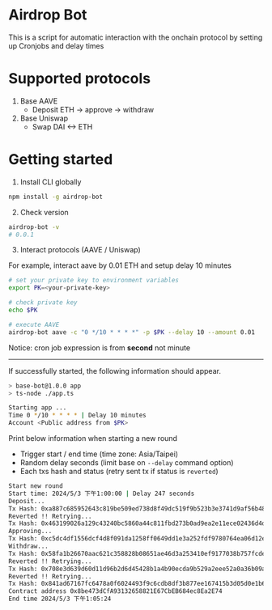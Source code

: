 # Airdrop Bot

This is a script for automatic interaction with the onchain protocol by setting up Cronjobs and delay times

# Supported protocols

1. Base AAVE
   - Deposit ETH -> approve -> withdraw
2. Base Uniswap
   - Swap DAI <-> ETH

# Getting started

1. Install CLI globally

```bash
npm install -g airdrop-bot
```

2. Check version

```bash
airdrop-bot -v
# 0.0.1
```

3. Interact protocols (AAVE / Uniswap)

For example, interact aave by 0.01 ETH and setup delay 10 minutes

```bash
# set your private key to environment variables
export PK=<your-private-key>

# check private key
echo $PK
```

```bash
# execute AAVE
airdrop-bot aave -c "0 */10 * * * *" -p $PK --delay 10 --amount 0.01
```

Notice: cron job expression is from **second** not minute

---

If successfully started, the following information should appear.

```bash
> base-bot@1.0.0 app
> ts-node ./app.ts

Starting app ...
Time 0 */10 * * * * | Delay 10 minutes
Account <Public address from $PK>
```

Print below information when starting a new round

- Trigger start / end time (time zone: Asia/Taipei)
- Random delay seconds (limit base on `--delay` command option)
- Each txs hash and status (retry sent tx if status is `reverted`)

```bash
Start new round
Start time: 2024/5/3 下午1:00:00 | Delay 247 seconds
Deposit...
Tx Hash: 0xa887c685952643c819be509ed738d8f49dc519f9b523b3e3741d9af56b484757 - reverted
Reverted !! Retrying...
Tx Hash: 0x463199026a129c43240bc5860a44c811fbd273b0ad9ea2e11ece02436d4d81cd - success
Approving...
Tx Hash: 0xc5dc4df1556dcf4d8f091da1258ff0649dd1e3a252fdf9780764ea06d12e423d - success
Withdraw...
Tx Hash: 0x58fa1b26670aac621c358828b08651ae46d3a253410ef9177038b757fcdef785 - reverted
Reverted !! Retrying...
Tx Hash: 0x708e3d639d60d11d96b2d6d45428b1a4b90ecda9b529a2eee52a0a36b09acfb8 - reverted
Reverted !! Retrying...
Tx Hash: 0x841ad67167fc6478a0f6024493f9c6cdb8df3b877ee167415b3d05d0e1b600e5 - success
Contract address 0x8be473dCfA93132658821E67CbEB684ec8Ea2E74
End time 2024/5/3 下午1:05:24
```
